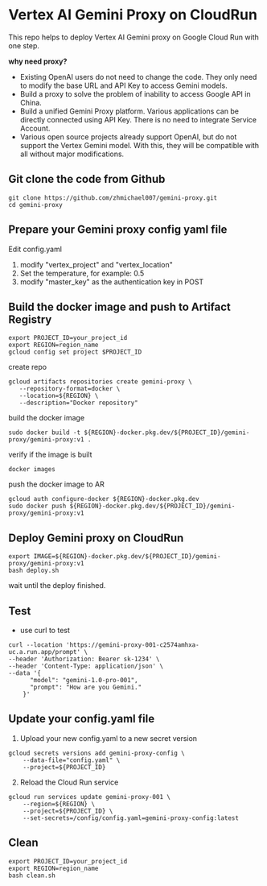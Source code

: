 # Vertex AI Gemini Proxy on CloudRun
This repo helps to deploy Vertex AI Gemini proxy on Google Cloud Run with one step. 

**why need proxy?**
- Existing OpenAI users do not need to change the code. They only need to modify the base URL and API Key to access Gemini models.
- Build a proxy to solve the problem of inability to access Google API in China.
- Build a unified Gemini Proxy platform. Various applications can be directly connected using API Key. There is no need to integrate Service Account. 
- Various open source projects already support OpenAI, but do not support the Vertex Gemini model. With this, they will be compatible with all without major modifications.

## Git clone the code from Github
```
git clone https://github.com/zhmichael007/gemini-proxy.git
cd gemini-proxy
```

## Prepare your Gemini proxy config yaml file
Edit config.yaml
1. modify "vertex_project" and "vertex_location"
2. Set the temperature, for example: 0.5
3. modify "master_key" as the authentication key in POST

## Build the docker image and push to Artifact Registry
```
export PROJECT_ID=your_project_id
export REGION=region_name
gcloud config set project $PROJECT_ID
```
create repo
```
gcloud artifacts repositories create gemini-proxy \
   --repository-format=docker \
   --location=${REGION} \
   --description="Docker repository"
```
build the docker image
```
sudo docker build -t ${REGION}-docker.pkg.dev/${PROJECT_ID}/gemini-proxy/gemini-proxy:v1 .
```
verify if the image is built
```
docker images
```
push the docker image to AR
```
gcloud auth configure-docker ${REGION}-docker.pkg.dev
sudo docker push ${REGION}-docker.pkg.dev/${PROJECT_ID}/gemini-proxy/gemini-proxy:v1
```
## Deploy Gemini proxy on CloudRun
```
export IMAGE=${REGION}-docker.pkg.dev/${PROJECT_ID}/gemini-proxy/gemini-proxy:v1
bash deploy.sh
```
wait until the deploy finished.

## Test
- use curl to test
```
curl --location 'https://gemini-proxy-001-c2574amhxa-uc.a.run.app/prompt' \
--header 'Authorization: Bearer sk-1234' \
--header 'Content-Type: application/json' \
--data '{
      "model": "gemini-1.0-pro-001",
      "prompt": "How are you Gemini."
    }'
```

## Update your config.yaml file
1. Upload your new config.yaml to a new secret version
```
gcloud secrets versions add gemini-proxy-config \
    --data-file="config.yaml" \
    --project=${PROJECT_ID}
```
2. Reload the Cloud Run service
```
gcloud run services update gemini-proxy-001 \
    --region=${REGION} \
    --project=${PROJECT_ID} \
    --set-secrets=/config/config.yaml=gemini-proxy-config:latest
```

## Clean
```
export PROJECT_ID=your_project_id
export REGION=region_name
bash clean.sh
```
